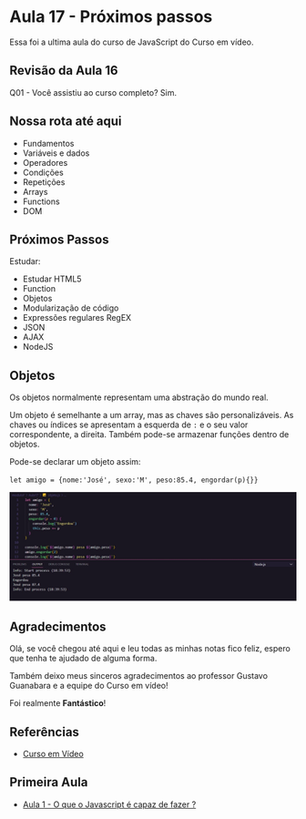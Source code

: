 # Aula 17 - Próximos passos

Essa foi a ultima aula do curso de JavaScript do Curso em vídeo.

## Revisão da Aula 16

Q01 - Você assistiu ao curso completo?
Sim.

## Nossa rota até aqui

- Fundamentos
- Variáveis e dados
- Operadores
- Condições
- Repetições
- Arrays
- Functions
- DOM

## Próximos Passos

Estudar:

- Estudar HTML5
- Function
- Objetos
- Modularização de código
- Expressões regulares RegEX
- JSON
- AJAX
- NodeJS

## Objetos

Os objetos normalmente representam uma abstração do mundo real.

Um objeto é semelhante a um array, mas as chaves são personalizáveis. As chaves ou índices se apresentam a esquerda de `:` e o seu valor correspondente, a direita. Também pode-se armazenar funções dentro de objetos.

Pode-se declarar um objeto assim:

`let amigo = {nome:'José', sexo:'M', peso:85.4, engordar(p){}}`

![](./exemploObjeto.jpg)

## Agradecimentos

Olá, se você chegou até aqui e leu todas as minhas notas fico feliz, espero que tenha te ajudado de alguma forma.

Também deixo meus sinceros agradecimentos ao professor Gustavo Guanabara e a equipe do Curso em vídeo!

Foi realmente **Fantástico**!

## Referências

- [Curso em Vídeo](https://www.youtube.com/c/CursoemV%C3%ADdeo)

## Primeira Aula

- [Aula 1 - O que o Javascript é capaz de fazer ?](../../moduloA/Aula01/)
